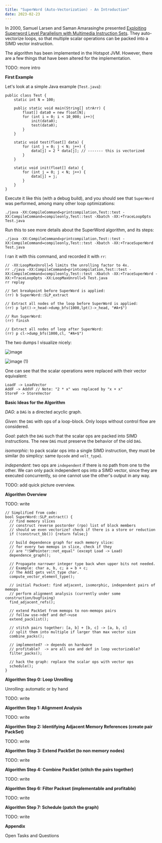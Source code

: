 ```yaml
---
title: "SuperWord (Auto-Vectorization) - An Introduction"
date: 2023-02-23
---
```


In 2000, Samuel Larsen and Saman Amarasinghe presented [Exploiting Superword Level Parallelism with Multimedia Instruction Sets](https://groups.csail.mit.edu/cag/slp/SLP-PLDI-2000.pdf). They auto-vectorize loops, so that multiple scalar operations can be packed into a SIMD vector instruction.

The algorithm has been implemented in the Hotspot JVM. However, there are a few things that have been altered for the implementation.

TODO: more intro

**First Example**

Let's look at a simple Java example (`Test.java`):
```
public class Test {
    static int N = 100;

    public static void main(String[] strArr) {
        float[] data0 = new float[N];
        for (int i = 0; i < 10_000; i++){
            init(data0);
            test(data0);
        }
    }

    static void test(float[] data) {
        for (int j = 0; j < N; j++) {
            data[j] = 2 * data[j]; // ------- this is vectorized
        }
    }

    static void init(float[] data) {
        for (int j = 0; j < N; j++) {
            data[j] = j;
        }
    }
}
```

Execute it like this (with a debug build), and you should see that `SuperWord` was performed, among many other loop optimizations:
```
./java -XX:CompileCommand=printcompilation,Test::test -XX:CompileCommand=compileonly,Test::test -Xbatch -XX:+TraceLoopOpts Test.java
```

Run this to see more details about the SuperWord algorithm, and its steps:
```
./java -XX:CompileCommand=printcompilation,Test::test -XX:CompileCommand=compileonly,Test::test -Xbatch -XX:+TraceSuperWord Test.java
```

I ran it with this command, and recorded it with `rr`:
```
// -XX:LoopMaxUnroll=5 limits the unrolling factor to 4x.
rr ./java -XX:CompileCommand=printcompilation,Test::test -XX:CompileCommand=compileonly,Test::test -Xbatch -XX:+TraceSuperWord -XX:+TraceLoopOpts -XX:LoopMaxUnroll=5 Test.java
rr replay

// Set breakpoint before SuperWord is applied:
(rr) b SuperWord::SLP_extract

// Extract all nodes of the loop before SuperWord is applied:
(rr) p lpt()->_head->dump_bfs(1000,lpt()->_head, "#A+$")

// Run SuperWord:
(rr) finish

// Extract all nodes of loop after SuperWord:
(rr) p cl->dump_bfs(1000,cl, "#A+$")
```

The two dumps I visualize nicely:

![image](https://user-images.githubusercontent.com/32593061/220929536-698d5757-c54d-4770-8297-90067e4c6fd1.png)

![image (1)](https://user-images.githubusercontent.com/32593061/220929585-1f250cf3-0b1c-4e44-8901-e88ccf81f5fc.png)

One can see that the scalar operations were replaced with their vector equivalent:
```
LoadF -> LoadVector
AddF -> AddVF // Note: "2 * x" was replaced by "x + x"
StoreF -> StoreVector
```

**Basic Ideas for the Algorithm**

_DAG_: a `DAG` is a directed acyclic graph.

_Given_: the `DAG` with ops of a loop-block. Only loops without control flow are considered.

_Goal_: patch the `DAG` such that the scalar ops are packed into SIMD instructions. The new `DAG` must preserve the behavior of the old `DAG`.

_isomorphic_: to pack scalar ops into a single SIMD instruction, they must be similar (to simplicy: same `Opcode` and `velt_type`).

_independent_: two ops are `independent` if there is no path from one to the other. We can only pack independent ops into a SIMD vector, since they are executed concurrently, so one cannot use the other's output in any way.

TODO: add quick picture overview.

**Algorithm Overview**

TODO: write

```
// Simplified from code:
bool SuperWord::SLP_extract() {
  // find memory slices
  // construct reverse postorder (rpo) list of block members
  // should we even vectorize? check if there is a store or reduction
  if (!construct_bb()) {return false;}
  
  // build dependence graph for each memory slice:
  // for every two memops in slice, check if they
  // are "!SWPointer::not_equal" (except Load -> Load)
  dependence_graph();
  
  // Propagate narrower integer type back when upper bits not needed.
  // Example: char a, b, c; a = b + c;
  // The AddI gets velt_type char.
  compute_vector_element_type();
  
  // initial Packset: find adjacent, isomorphic, independent pairs of memops
  // perform alignment analysis (currently under some construction/bugfixing)
  find_adjacent_refs();
  
  // extend PackSet from memops to non-memops pairs
  // follow use->def and def->use
  extend_packlist();
  
  // stitch pairs together: [a, b] + [b, c] -> [a, b, c]
  // split them into multiple if larger than max vector size
  combine_packs();
  
  // implemented? -> depends on hardware
  // profitable?  -> are all use and def in loop vectorizable?
  filter_packs();
  
  // hack the graph: replace the scalar ops with vector ops
  schedule();
}
```

**Algorithm Step 0: Loop Unrolling**

Unrolling: automatic or by hand

TODO: write

**Algorithm Step 1: Alignment Analysis**

TODO: write

**Algorithm Step 2: Identifying Adjacent Memory References (create pair PackSet)**

TODO: write

**Algorithm Step 3: Extend PackSet (to non memory nodes)**

TODO: write

**Algorithm Step 4: Combine PackSet (stitch the pairs together)**

TODO: write

**Algorithm Step 6: Filter Packset (implementable and profitable)**

TODO: write

**Algorithm Step 7: Schedule (patch the graph)**

TODO: write


**Appendix**

Open Tasks and Questions
